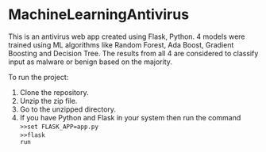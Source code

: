 # MachineLearningAntivirus
This is an antivirus web app created using Flask, Python. 4 models were trained using ML algorithms like Random Forest, Ada Boost, Gradient Boosting and Decision Tree. The results from all 4 are considered to classify input as malware or benign based on the majority.

To run the project:
<br>
1) Clone the repository.
2) Unzip the zip file.
3) Go to the unzipped directory.
4) If you have Python and Flask in your system then run the command <code>>>set FLASK_APP=app.py</code><br><code>>>flask run</code>
